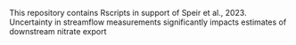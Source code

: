 This repository contains Rscripts in support of Speir et al., 2023. Uncertainty in streamflow measurements significantly impacts estimates of downstream nitrate export
